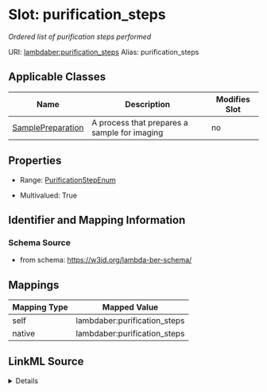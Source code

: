 

# Slot: purification_steps 


_Ordered list of purification steps performed_





URI: [lambdaber:purification_steps](https://w3id.org/lambda-ber-schema/purification_steps)
Alias: purification_steps

<!-- no inheritance hierarchy -->





## Applicable Classes

| Name | Description | Modifies Slot |
| --- | --- | --- |
| [SamplePreparation](SamplePreparation.md) | A process that prepares a sample for imaging |  no  |






## Properties

* Range: [PurificationStepEnum](PurificationStepEnum.md)

* Multivalued: True




## Identifier and Mapping Information






### Schema Source


* from schema: https://w3id.org/lambda-ber-schema/




## Mappings

| Mapping Type | Mapped Value |
| ---  | ---  |
| self | lambdaber:purification_steps |
| native | lambdaber:purification_steps |




## LinkML Source

<details>
```yaml
name: purification_steps
description: Ordered list of purification steps performed
from_schema: https://w3id.org/lambda-ber-schema/
rank: 1000
alias: purification_steps
owner: SamplePreparation
domain_of:
- SamplePreparation
range: PurificationStepEnum
multivalued: true

```
</details>